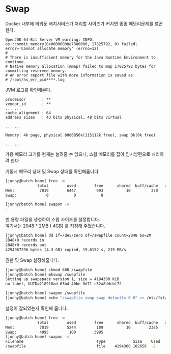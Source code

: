 # Swap

Docker 내부에 띄워둔 배치서비스가 처리할 사이즈가 커지면 종종 메모리문제를 뱉곤한다.

```
OpenJDK 64-Bit Server VM warning: INFO: os::commit_memory(0x00000000e7380000, 17825792, 0) failed; error='Cannot allocate memory' (errno=12)
#
# There is insufficient memory for the Java Runtime Environment to continue.
# Native memory allocation (mmap) failed to map 17825792 bytes for committing reserved memory.
# An error report file with more information is saved as:
# /root/hs_err_pid****.log
```

JVM 로그를 확인해본다.

```
processor       : **
vendor_id       : **
... ...
cache_alignment : 64
address sizes   : 43 bits physical, 48 bits virtual

... ...

Memory: 4k page, physical 8006856k(115112k free), swap 0k(0k free)

... ... 

```

가용 메모리 크기를 현재는 늘려줄 수 없으니, 스왑 메모리를 잡아 임시방편으로 처리하려 한다



기동시 메모리 상태 및 Swap 상태를 확인해줍니다

```bash
[junny@batch home] free -m
              total        used        free      shared  buff/cache   available
Mem:           7819        6447         993          10         378        5085
Swap:             0           0           0

[junny@batch home] swapon -s
-
```



빈 용량 파일을 생성하여 스왑 사이즈를 설정합니다.\
여기서는 2048 \* 2MB ( 4GB) 를 지정해 주었습니다.

```bash
[junny@batch home] dd if=/dev/zero of=/swapfile count=2048 bs=2M
2048+0 records in
2048+0 records out
4294967296 bytes (4.3 GB) copied, 19.6152 s, 219 MB/s
```

권한 및 Swap 설정해줍니다.

```bash
[junny@batch home] chmod 600 /swapfile
[junny@batch home] mkswap /swapfile
Setting up swapspace version 1, size = 4194300 KiB
no label, UUID=218218ad-63b4-40be-8d71-c52a8ddcbf72

[junny@batch home] swapon /swapfile
[junny@batch home] echo "/swapfile swap swap defaults 0 0" >> /etc/fstab
```



설정이 잘되었는지 확인해 줍니다.

```bash
[junny@batch home] free -m
              total        used        free      shared  buff/cache   available
Mem:           7819        5244         189          10        2385        2251
Swap:          4095         100        3995
[junny@batch home] swapon -s
Filename                                Type            Size    Used    Priority
/swapfile                               file    4194300 102656  -2
```
